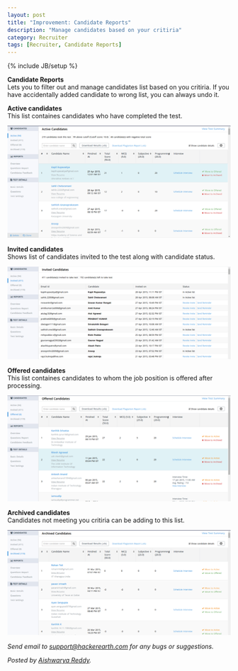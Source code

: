 ```yaml
---
layout: post
title: "Improvement: Candidate Reports"
description: "Manage candidates based on your critiria"
category: Recruiter
tags: [Recruiter, Candidate Reports]
---
```

{% include JB/setup %}

**Candidate Reports**
<br>Lets you to filter out and manage candidates list based on you critiria. If you have accidentally added
candidate to wrong list, you can always undo it.

**Active candidates**
<br>This list containes candidates who have completed the test.

<img src="/images/active-candidates.png" />

**Invited candidates**
<br>Shows list of candidates invited to the test along with candidate status.

<img src="/images/invited-candidates.png" />

**Offered candidates**
<br>This list containes candidates to whom the job position is offered after processing. 

<img src="/images/offered-candidates.png" />

**Archived candidates**
<br>Candidates not meeting you critiria can be adding to this list.

<img src="/images/archived-candidates.png" />


*Send email to support@hackerearth.com for any bugs or suggestions.*

*Posted by [Aishwarya Reddy](http://hck.re/areddy).*